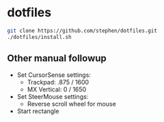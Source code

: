 # dotfiles

```bash
git clone https://github.com/stephen/dotfiles.git
./dotfiles/install.sh
```

## Other manual followup
- Set CursorSense settings:
  - Trackpad: .875 / 1600
  - MX Vertical: 0 / 1650
- Set SteerMouse settings:
  - Reverse scroll wheel for mouse
- Start rectangle 

